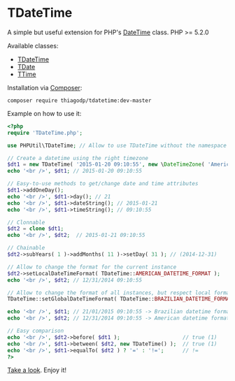 # TDateTime
A simple but useful extension for PHP's [DateTime](http://php.net/manual/en/class.datetime.php) class. PHP >= 5.2.0

Available classes:
- [TDateTime](https://github.com/thiagodp/TDateTime/blob/master/lib/TDateTime.php)
- [TDate](https://github.com/thiagodp/TDateTime/blob/master/lib/TDate.php)
- [TTime](https://github.com/thiagodp/TDateTime/blob/master/lib/TTime.php)

Installation via [Composer](https://getcomposer.org/):
```shell
composer require thiagodp/tdatetime:dev-master
```

Example on how to use it:
```php
<?php
require 'TDateTime.php';

use PHPUtil\TDateTime; // Allow to use TDateTime without the namespace

// Create a datetime using the right timezone
$dt1 = new TDateTime( '2015-01-20 09:10:55', new \DateTimeZone( 'America/Sao_Paulo' ) );
echo '<br />', $dt1; // 2015-01-20 09:10:55

// Easy-to-use methods to get/change date and time attributes
$dt1->addOneDay();
echo '<br />', $dt1->day(); // 21
echo '<br />', $dt1->dateString(); // 2015-01-21
echo '<br />', $dt1->timeString(); // 09:10:55

// Clonnable
$dt2 = clone $dt1;
echo '<br />', $dt2;  // 2015-01-21 09:10:55

// Chainable
$dt2->subYears( 1 )->addMonths( 11 )->setDay( 31 ); // (2014-12-31)

// Allow to change the format for the current instance
$dt2->setLocalDateTimeFormat( TDateTime::AMERICAN_DATETIME_FORMAT );
echo '<br />', $dt2; // 12/31/2014 09:10:55

// Allow to change the format of all instances, but respect local format modifications!
TDateTime::setGlobalDateTimeFormat( TDateTime::BRAZILIAN_DATETIME_FORMAT );

echo '<br />', $dt1; // 21/01/2015 09:10:55 -> Brazilian datetime format
echo '<br />', $dt2; // 12/31/2014 09:10:55 -> American datetime format (respect local formatting)

// Easy comparison
echo '<br />', $dt2->before( $dt1 );					// true (1)
echo '<br />', $dt1->between( $dt2, new TDateTime() );	// true (1)
echo '<br />', $dt1->equalTo( $dt2 ) ? '=' : '!=';		// !=
?>
```
[Take a look](https://github.com/thiagodp/TDateTime/blob/master/lib/TDateTime.php). Enjoy it!
